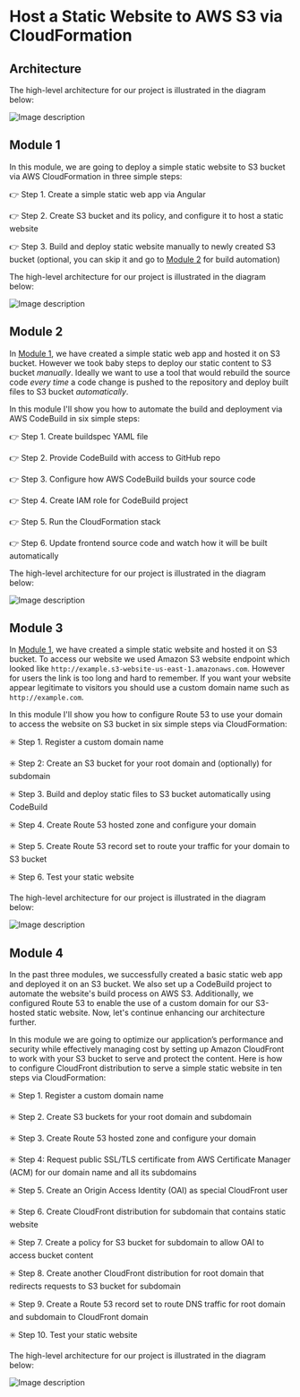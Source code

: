 # Host a Static Website to AWS S3 via CloudFormation

## **Architecture**

The high-level architecture for our project is illustrated in the diagram below:

![Image description](https://dev-to-uploads.s3.amazonaws.com/uploads/articles/q310reo394suguhddayx.png)


## Module 1
In this module, we are going to deploy a simple static website to S3 bucket via AWS CloudFormation in three simple steps:

:point_right: Step 1. Create a simple static web app via Angular

:point_right: Step 2. Create S3 bucket and its policy, and configure it to host a static website

:point_right: Step 3. Build and deploy static website manually to newly created S3 bucket (optional, you can skip it and go to [Module 2](https://dev.to/tiamatt/aws-project-module-2-automate-the-build-of-a-static-website-on-aws-s3-via-codebuild-and-cloudformation-nc2) for build automation)

The high-level architecture for our project is illustrated in the diagram below:

![Image description](https://dev-to-uploads.s3.amazonaws.com/uploads/articles/kncof7jf0fdf4t15wji4.png)



## Module 2
In [Module 1](https://dev.to/tiamatt/aws-project-module-1-host-a-static-website-on-aws-s3-via-cloudformation-2pa2), we have created a simple static web app and hosted it on S3 bucket. However we took baby steps to deploy our static content to S3 bucket *manually*. Ideally we want to use a tool that would rebuild the source code *every time* a code change is pushed to the repository and deploy built files to S3 bucket *automatically*.

In this module I'll show you how to automate the build and deployment via AWS CodeBuild in six simple steps:

:point_right: Step 1. Create buildspec YAML file

:point_right: Step 2. Provide CodeBuild with access to GitHub repo

:point_right: Step 3. Configure how AWS CodeBuild builds your source code 

:point_right: Step 4. Create IAM role for CodeBuild project

:point_right: Step 5. Run the CloudFormation stack

:point_right: Step 6. Update frontend source code and watch how it will be built automatically

The high-level architecture for our project is illustrated in the diagram below:

![Image description](https://dev-to-uploads.s3.amazonaws.com/uploads/articles/jk5l77vr3ise73jk3zcb.png)



## Module 3
In [Module 1](https://dev.to/tiamatt/aws-project-module-1-host-a-static-website-on-aws-s3-via-cloudformation-2pa2), we have created a simple static website and hosted it on S3 bucket. To access our website we used Amazon S3 website endpoint which looked like `http://example.s3-website-us-east-1.amazonaws.com`. However for users the link is too long and hard to remember. If you want your website appear legitimate to visitors you should use a custom domain name such as `http://example.com`.

In this module I'll show you how to configure Route 53 to use your domain to access the website on S3 bucket in six simple steps via CloudFormation:

:eight_spoked_asterisk: Step 1. Register a custom domain name

:eight_spoked_asterisk: Step 2: Create an S3 bucket for your root domain and (optionally) for subdomain

:eight_spoked_asterisk: Step 3. Build and deploy static files to S3 bucket automatically using CodeBuild

:eight_spoked_asterisk: Step 4. Create Route 53 hosted zone and configure your domain

:eight_spoked_asterisk: Step 5. Create Route 53 record set to route your traffic for your domain to S3 bucket

:eight_spoked_asterisk: Step 6. Test your static website

The high-level architecture for our project is illustrated in the diagram below:

![Image description](https://dev-to-uploads.s3.amazonaws.com/uploads/articles/yq9z2zaddpr3p5b2d4x4.png)

## Module 4

In the past three modules, we successfully created a basic static web app and deployed it on an S3 bucket. We also set up a CodeBuild project to automate the website's build process on AWS S3. Additionally, we configured Route 53 to enable the use of a custom domain for our S3-hosted static website. Now, let's continue enhancing our architecture further.

In this module we are going to optimize our application’s performance and security while effectively managing cost by setting up Amazon CloudFront to work with your S3 bucket to serve and protect the content. Here is how to configure CloudFront distribution to serve a simple static website in ten steps via CloudFormation:

✳️ Step 1. Register a custom domain name

✳️ Step 2. Create S3 buckets for your root domain and subdomain

✳️ Step 3. Create Route 53 hosted zone and configure your domain

✳️ Step 4: Request public SSL/TLS certificate from AWS Certificate Manager (ACM) for our domain name and all its subdomains 

✳️ Step 5. Create an Origin Access Identity (OAI) as special CloudFront user

✳️ Step 6. Create CloudFront distribution for subdomain that contains static website

✳️ Step 7. Create a policy for S3 bucket for subdomain to allow OAI to access bucket content

✳️ Step 8. Create another CloudFront distribution for root domain that redirects requests to S3 bucket for subdomain

✳️ Step 9. Create a Route 53 record set to route DNS traffic for root domain and subdomain to CloudFront domain

✳️ Step 10. Test your static website

The high-level architecture for our project is illustrated in the diagram below:

![Image description](https://dev-to-uploads.s3.amazonaws.com/uploads/articles/q310reo394suguhddayx.png)
